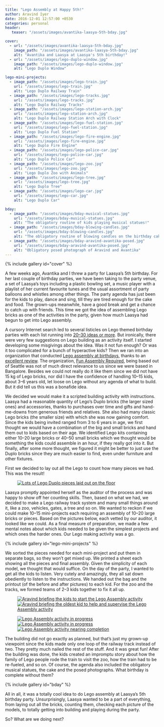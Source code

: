 ```yaml
---
title: "Lego Assembly at Happy 5th!"
author: Aravind Iyer
date: 2016-12-01 12:57:00 +0530
categories: personal
header:
   teaser: "/assets/images/avantika-laasya-5th-bday.jpg"

cover:
  - url: "/assets/images/avantika-laasya-5th-bday.jpg"
    image_path: "/assets/images/avantika-laasya-5th-bday.jpg"
    alt: "Avantika and Laasya at Laasya's 5th birthday!"
  - url: "/assets/images/lego-duplo-window.jpg"
    image_path: "/assets/images/lego-duplo-window.jpg"
    alt: "Lego Duplo Window"

lego-mini-projects:
  - image_path: "/assets/images/lego-train.jpg"
    url: "/assets/images/lego-train.jpg"
    alt: "Lego Duplo Railway Train"
  - image_path: "/assets/images/lego-tracks.jpg"
    url: "/assets/images/lego-tracks.jpg"
    alt: "Lego Duplo Railway Tracks"
  - image_path: "/assets/images/lego-station-arch.jpg"
    url: "/assets/images/lego-station-arch.jpg"
    alt: "Lego Duplo Railway Station Arch with Clock"
  - image_path: "/assets/images/lego-fuel-station.jpg"
    url: "/assets/images/lego-fuel-station.jpg"
    alt: "Lego Duplo Fuel Station"
  - image_path: "/assets/images/lego-fire-engine.jpg"
    url: "/assets/images/lego-fire-engine.jpg"
    alt: "Lego Duplo Fire Engine"
  - image_path: "/assets/images/lego-police-car.jpg"
    url: "/assets/images/lego-police-car.jpg"
    alt: "Lego Duplo Police Car"
  - image_path: "/assets/images/lego-zoo.jpg"
    url: "/assets/images/lego-zoo.jpg"
    alt: "Lego Duplo Zoo with Animals"
  - image_path: "/assets/images/lego-tree.jpg"
    url: "/assets/images/lego-tree.jpg"
    alt: "Lego Duplo Tree"
  - image_path: "/assets/images/lego-car.jpg"
    url: "/assets/images/lego-car.jpg"
    alt: "Lego Duplo Car"

bday:
  - image_path: "/assets/images/bday-musical-statues.jpg"
    url: "/assets/images/bday-musical-statues.jpg"
    alt: "The obligatory routine of kids playing musical statues!"
  - image_path: "/assets/images/bday-blowing-candles.jpg"
    url: "/assets/images/bday-blowing-candles.jpg"
    alt: "The obligatory routine of blowing candles on the birthday cake!"
  - image_path: "/assets/images/bday-aravind-avantika-posed.jpg"
    url: "/assets/images/bday-aravind-avantika-posed.jpg"
    alt: "Obligatory posed photograph of Aravind and Avantika"
---
```


{% include gallery id="cover" %}

A few weeks ago, Avantika and I threw a party for Laasya’s 5th birthday. For her last couple of birthday parties, we have been taking to the party venue, a set of Laasya’s toys including a plastic bowling set, a music player with a playlist of her current favourite tunes and the usual assortment of party balloons and whistles among other things. The party agenda has just been for the kids to play, dance and sing, till they are tired enough for the cake and food. The grown-ups meanwhile, have a good break and get a chance to catch up with friends. This time we got the idea of assembling Lego bricks as one of the activities in the party, given how much Laasya had begun to get into Lego assembly.

A cursory Internet search led to several listicles on Lego themed birthday parties with each list running into [20–30 ideas or more](https://www.buzzfeed.com/mikespohr/how-to-throw-the-ultimate-lego-birthday-party). But ironically, there were very few suggestions on Lego building as an activity itself. I started developing some misgivings about the idea. Was it not fun enough? Or was it too complicated for a bunch of hyperactive kids? Then we ran into an organization that conducted [Lego assembly at birthdays](http://funassemblyrequired.com/birthdays.html), thanks to an [excellent review](http://www.soundsfunmom.com/2012/08/21/mom-reviewed-parties-with-fun-assembly-required/). The organization, [Fun Assembly Required](http://funassemblyrequired.com/about.html), being based out of Seattle was not of much direct relevance to us since we were based in Bangalore. Besides we could not really do it like them since we did not have 15 kg of Lego bricks, nor did I have the confidence of handling 10–15 kids, about 3–6 years old, let loose on Lego without any agenda of what to build. But it did tell us this was a bonafide idea.

We decided we would make it a scripted building activity with instructions. Laasya had a reasonable quantity of Lego’s Duplo bricks (the larger sized ones) and accessories, thanks to purchases over time and gifts and hand-me-downs from generous friends and relatives. She also had many classic Lego bricks (the smaller size) with which she was now gaining comfort. Since the kids being invited ranged from 3 to 6 years in age, we first thought we would have a combination of the big and small bricks and hand them out to kids based on their age. We identified Lego kits containing either 10–20 large bricks or 40–50 small bricks which we thought would be something the kids could assemble in an hour, if they really got into it. But finally, after some more thought, we figured it might be better to just use the Duplo bricks since they are much easier to find, even under furniture and other fixtures.

First we decided to lay out all the Lego to count how many pieces we had. This was the result!

<figure>
   <a href="/assets/images/all-the-lego-duplo-pieces.jpg">
      <img src="/assets/images/all-the-lego-duplo-pieces.jpg" alt="Lots of Lego Duplo pieces laid out on the floor">
   </a>
</figure>

Laasya promptly appointed herself as the auditor of the process and was happy to show off her counting skills. Then, based on what we had, we decided to make a Lego railway track system and many small things around it, like a zoo, vehicles, gates, a tree and so on. We wanted to reckon if we could make 10–15 mini-projects each requiring an assembly of 10–20 large bricks or pieces. Based on the pictures below, each vetted by our auditor, it looked like we could. As a final measure of preparation, we made a few mental notes about which kids needed to be given the simplest projects and which ones the harder ones. Our Lego making activity was a go.

{% include gallery id="lego-mini-projects" %}

We sorted the pieces needed for each mini-project and put them in separate bags, so they won’t get mixed up. We printed a sheet each showing all the pieces and final assembly. Given the simplicity of each model, we thought that would suffice. On the day of the party, I wanted to get all the kids to listen. Very cutely and amazingly, they all sat down obediently to listen to the instructions. We handed out the bag and the printout (of the before and after pictures) to each kid. For the zoo and the tracks, we formed teams of 2–3 kids together to fix it all up.

<figure class="half">
   <a href="/assets/images/lego-assembly-briefing.jpg">
      <img src="/assets/images/lego-assembly-briefing.jpg" alt="Aravind briefing the kids to start the Lego Assembly activity">
   </a>
   <a href="/assets/images/lego-assembly-leader-briefing.jpg">
      <img src="/assets/images/lego-assembly-leader-briefing.jpg" alt="Aravind briefing the oldest kid to help and supervise the Lego Assembly activity">
   </a>
</figure>
<figure class="third">
   <a href="/assets/images/lego-assembly-in-progress.jpg">
      <img src="/assets/images/lego-assembly-in-progress.jpg" alt="Lego Assembly activity in progress">
   </a>
   <a href="/assets/images/lego-assembly-in-progress-2.jpg">
      <img src="/assets/images/lego-assembly-in-progress-2.jpg" alt="Lego Assembly activity in progress">
   </a>
   <a href="/assets/images/lego-assembly-almost-finished.jpg">
      <img src="/assets/images/lego-assembly-almost-finished.jpg" alt="Lego Assembly activity nearing completion">
   </a>
</figure>

The building did not go exactly as planned, but that’s just my grown-up viewpoint since the kids made only one loop of the railway track instead of two. They pretty much nailed the rest of the stuff. And it was great fun! After the building was done, the kids created an impromptu story about how the family of Lego people rode the train to visit the zoo, how the train had to be re-fueled, and so on. Of course, the agenda also included the obligatory musical statues, the cake and the posed photographs. What birthday is complete without them?

{% include gallery id="bday" %}

All in all, it was a totally cool idea to do Lego assembly at Laasya’s 5th birthday party. Unsurprisingly, Laasya wanted to be a part of everything, from laying out all the bricks, counting them, checking each picture of the models, to totally getting into building and playing during the party.

So? What are we doing next?
